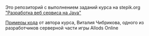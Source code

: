 Это репозиторий с выполнением заданий курса на stepik.org ["Разработка веб сервиса на Java"](https://stepik.org/course/%D0%A0%D0%B0%D0%B7%D1%80%D0%B0%D0%B1%D0%BE%D1%82%D0%BA%D0%B0-%D0%B2%D0%B5%D0%B1-%D1%81%D0%B5%D1%80%D0%B2%D0%B8%D1%81%D0%B0-%D0%BD%D0%B0-Java-(%D1%87%D0%B0%D1%81%D1%82%D1%8C-1)-146)

[Примеры кода](https://github.com/vitaly-chibrikov/stepic_java_webserver) от автора курса, Виталия Чибрикова, одного из разработчиков серверной части игры Allods Online 
